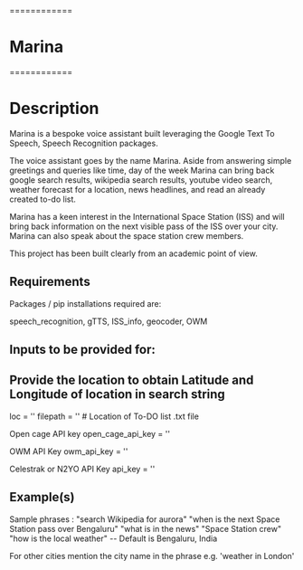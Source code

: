 ============
# Marina
============

Description
===========
Marina is a bespoke voice assistant built leveraging the Google Text To Speech, Speech Recognition packages.

The voice assistant goes by the name Marina. Aside from answering simple greetings and queries like time, day of the week Marina can bring back google search results, wikipedia search results, youtube video search, weather forecast for a location, news headlines, and read an already created to-do list.

Marina has a keen interest in the International Space Station (ISS) and will bring back information on the next visible pass of the ISS over your city. Marina can also speak about the space station crew members.

This project has been built clearly from an academic point of view.

Requirements
------------
Packages / pip installations required are:

speech_recognition, gTTS, ISS_info, geocoder, OWM

Inputs to be provided for:
-----------------------------
## Provide the location to obtain Latitude and Longitude of location in search string
loc = ''
filepath = '' # Location of To-DO list .txt file

Open cage API key
open_cage_api_key = ''

OWM API Key
owm_api_key = ''

Celestrak or N2YO API Key
api_key = ''

Example(s)
------------
Sample phrases :
"search Wikipedia for aurora"
"when is the next Space Station pass over Bengaluru" 
"what is in the news"
"Space Station crew"
"how is the local weather"  -- Default is Bengaluru, India

For other cities mention the city name in the phrase
e.g. 'weather in London'
